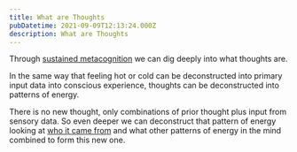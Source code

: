 ```yaml
---
title: What are Thoughts
pubDatetime: 2021-09-09T12:13:24.000Z
description: What are Thoughts
---
```


Through [sustained metacognition](09-09-sustained-metacognition) we can dig deeply into what thoughts are.

In the same way that feeling hot or cold can be deconstructed into primary input data into conscious experience, thoughts can be deconstructed into patterns of energy.

There is no new thought, only combinations of prior thought plus input from sensory data. So even deeper we can deconstruct that pattern of energy looking at [who it came from](09-09-who-is-renting-your-mind) and what other patterns of energy in the mind combined to form this new one.
